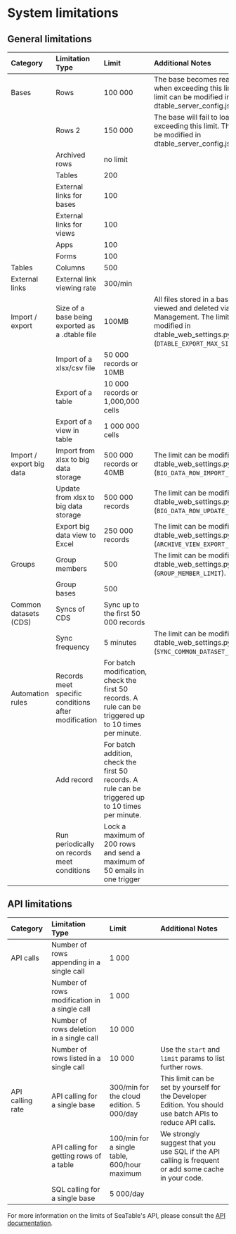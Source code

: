 # System limitations

## General limitations

| Category                            | Limitation Type                                     | Limit                                                                                                  | Additional Notes                                                                                                                                                                                                                |
| :---------------------------------- | :-------------------------------------------------- | :----------------------------------------------------------------------------------------------------- | :------------------------------------------------------------------------------------------------------------------------------------------------------------------------------------------------------------------------------ |
| Bases                               | Rows                                                | 100 000                                                                                                | The base becomes read-only when exceeding this limit. The limit can be modified in dtable_server_config.json. |                                                        
|                                     | Rows 2                                              | 150 000                                                                                                | The base will fail to load when exceeding this limit. The limit can be modified in dtable_server_config.json. |
|                                     | Archived rows                                       | no limit                                                                                               |          |
|                                     | Tables                                              | 200                                                                                                    |          |
|                                     | External links for bases                            | 100                                                                                                    |          |
|                                     | External links for views                            | 100                                                                                                    |          |
|                                     | Apps                                                | 100                                                                                                    |          |
|                                     | Forms                                               | 100                                                                                                    |          |
| Tables                              | Columns                                             | 500                                                                                                    |          |
| External links                      | External link viewing rate                          | 300/min                                                                                                |          |
| Import / export                     | Size of a base being exported as a .dtable file     | 100MB                                                                                                  | All files stored in a base can be viewed and deleted via File Management. The limit can be modified in dtable_web_settings.py (`DTABLE_EXPORT_MAX_SIZE`). |
|                                     | Import of a xlsx/csv file                           | 50 000 records or 10MB                                                                                 |          |
|                                     | Export of a table                                   | 10 000 records or 1,000,000 cells                                                                      |          |
|                                     | Export of a view in table                           | 1 000 000 cells                                                                                        |          |
| Import / export big data            | Import from xlsx to big data storage                | 500 000 records or 40MB                                                                                | The limit can be modified in dtable_web_settings.py (`BIG_DATA_ROW_IMPORT_LIMIT`).     |
|                                     | Update from xlsx to big data storage                | 500 000 records                                                                                        | The limit can be modified in dtable_web_settings.py (`BIG_DATA_ROW_UPDATE_LIMIT`).     |
|                                     | Export big data view to Excel                       | 250 000 records                                                                                        | The limit can be modified in dtable_web_settings.py (`ARCHIVE_VIEW_EXPORT_ROW_LIMIT`).   |
| Groups                              | Group members                                       | 500                                                                                                    | The limit can be modified in dtable_web_settings.py (`GROUP_MEMBER_LIMIT`).    |
|                                     | Group bases                                         | 500                                                                                                    |          |
| Common datasets (CDS)               | Syncs of CDS                                        | Sync up to the first 50 000 records                                                                    |          |
|                                     | Sync frequency                                      | 5 minutes                                                                                              | The limit can be modified in dtable_web_settings.py (`SYNC_COMMON_DATASET_INTERVAL`).    |
| Automation rules                    | Records meet specific conditions after modification | For batch modification, check the first 50 records. A rule can be triggered up to 10 times per minute. |          |
|                                     | Add record                                          | For batch addition, check the first 50 records. A rule can be triggered up to 10 times per minute.     |          |
|                                     | Run periodically on records meet conditions         | Lock a maximum of 200 rows and send a maximum of 50 emails in one trigger                              |          |

## API limitations

| Category         | Limitation Type                                   | Limit                                        | Additional Notes                                                                                            |
| :--------------- | :------------------------------------------------ | :------------------------------------------- | :---------------------------------------------------------------------------------------------------------- |
| API calls        | Number of rows appending in a single call         | 1 000                                        |                                                                                                             |
|                  | Number of rows modification in a single call      | 1 000                                        |                                                                                                             |
|                  | Number of rows deletion in a single call          | 10 000                                       |                                                                                                             |
|                  | Number of rows listed in a single call            | 10 000                                       | Use the `start` and `limit` params to list further rows.                                                    |
| API calling rate | API calling for a single base                     | 300/min for the cloud edition. 5 000/day     | This limit can be set by yourself for the Developer Edition. You should use batch APIs to reduce API calls. |
|                  | API calling for getting rows of a table           | 100/min for a single table, 600/hour maximum | We strongly suggest that you use SQL if the API calling is frequent or add some cache in your code.         |
|                  | SQL calling for a single base                     | 5 000/day                                    |                                                                                                             |


For more information on the limits of SeaTable's API, please consult the [API documentation](https://api.seatable.io/reference/limits).
